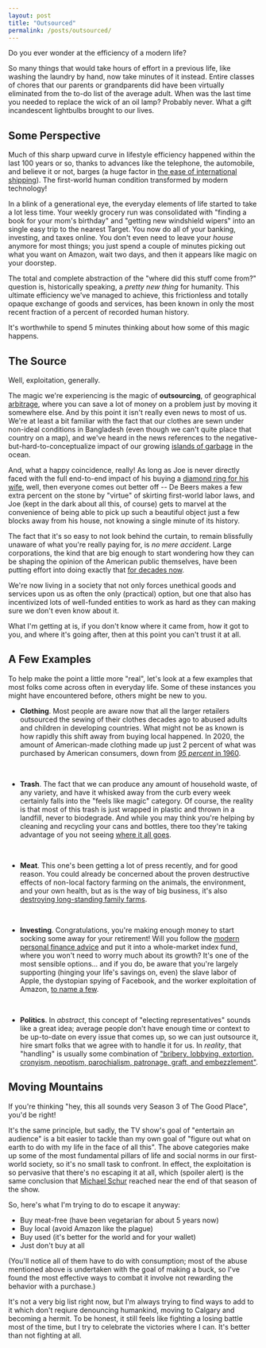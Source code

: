 ```yaml
---
layout: post
title: "Outsourced"
permalink: /posts/outsourced/
---
```


Do you ever wonder at the efficiency of a modern life?

So many things that would take hours of effort in a previous life, like washing the laundry by hand, now take minutes of it instead. Entire classes of chores that our parents or grandparents did have been virtually eliminated from the to-do list of the average adult. When was the last time you needed to replace the wick of an oil lamp? Probably never. What a gift incandescent lightbulbs brought to our lives.

## Some Perspective

Much of this sharp upward curve in lifestyle efficiency happened within the last 100 years or so, thanks to advances like the telephone, the automobile, and believe it or not, barges (a huge factor in [the ease of international shipping](https://www.youtube.com/watch?v=FN3VFgG922A)). The first-world human condition transformed by modern technology!

In a blink of a generational eye, the everyday elements of life started to take a lot less time. Your weekly grocery run was consolidated with "finding a book for your mom's birthday" and "getting new windshield wipers" into an single easy trip to the nearest Target. You now do all of your banking, investing, and taxes online. You don't even need to leave your _house_ anymore for most things; you just spend a couple of minutes picking out what you want on Amazon, wait two days, and then it appears like magic on your doorstep.

The total and complete abstraction of the "where did this stuff come from?" question is, historically speaking, a _pretty new thing_ for humanity. This ultimate efficiency we've managed to achieve, this frictionless and totally opaque exchange of goods and services, has been known in only the most recent fraction of a percent of recorded human history.

It's worthwhile to spend 5 minutes thinking about how some of this magic happens.

## The Source

Well, exploitation, generally.

The magic we're experiencing is the magic of **outsourcing**, of geographical [arbitrage](https://en.wikipedia.org/wiki/Arbitrage), where you can save a lot of money on a problem just by moving it somewhere else. And by this point it isn't really even news to most of us. We're at least a bit familiar with the fact that our clothes are sewn under non-ideal conditions in Bangladesh (even though we can't quite place that country on a map), and we've heard in the news references to the negative-but-hard-to-conceptualize impact of our growing [islands of garbage](https://www.nationalgeographic.org/encyclopedia/great-pacific-garbage-patch) in the ocean.

And, what a happy coincidence, really! As long as Joe is never directly faced with the full end-to-end impact of his buying a [diamond ring for his wife](https://www.miadonna.com/blogs/news/blood-diamonds-in-2020-what-most-jewelers-dont-want-you-to-know), well, then everyone comes out better off -- De Beers makes a few extra percent on the stone by "virtue" of skirting first-world labor laws, and Joe (kept in the dark about all this, of course) gets to marvel at the convenience of being able to pick up such a beautiful object just a few blocks away from his house, not knowing a single minute of its history.

The fact that it's so easy to not look behind the curtain, to remain blissfully unaware of what you're really paying for, is _no mere accident_. Large corporations, the kind that are big enough to start wondering how they can be shaping the opinion of the American public themselves, have been putting effort into doing exactly that [for decades now](https://www.cbc.ca/documentaries/the-passionate-eye/recycling-was-a-lie-a-big-lie-to-sell-more-plastic-industry-experts-say-1.5735618).

We're now living in a society that not only forces unethical goods and services upon us as often the only (practical) option, but one that also has incentivized lots of well-funded entities to work as hard as they can making sure we don't even know about it.

What I'm getting at is, if you don't know where it came from, how it got to you, and where it's going after, then at this point you can't trust it at all.

## A Few Examples

To help make the point a little more "real", let's look at a few examples that most folks come across often in everyday life. Some of these instances you might have encountered before, others might be new to you.

- **Clothing**. Most people are aware now that all the larger retailers outsourced the sewing of their clothes decades ago to abused adults and children in developing countries. What might not be as known is how rapidly this shift away from buying local happened. In 2020, the amount of American-made clothing made up just 2 percent of what was purchased by American consumers, down from [_95 percent_ in 1960](https://www.kqed.org/lowdown/7939/madeinamerica). <br/>
<br/>

- **Trash**. The fact that we can produce any amount of household waste, of any variety, and have it whisked away from the curb every week certainly falls into the "feels like magic" category. Of course, the reality is that most of this trash is just wrapped in plastic and thrown in a landfill, never to biodegrade. And while you may think you're helping by cleaning and recycling your cans and bottles, there too they're taking advantage of you not seeing [where it all goes](https://www.cbc.ca/documentaries/the-passionate-eye/recycling-was-a-lie-a-big-lie-to-sell-more-plastic-industry-experts-say-1.5735618). <br/>
<br/>

- **Meat**. This one's been getting a lot of press recently, and for good reason. You could already be concerned about the proven destructive effects of non-local factory farming on the animals, the environment, and your own health, but as is the way of big business, it's also [destroying long-standing family farms](https://abevoelker.com/2019-03-06/on-the-death-of-my-familys-dairy-farm). <br/>
<br/>

- **Investing**. Congratulations, you're making enough money to start socking some away for your retirement! Will you follow the [modern personal finance advice](https://www.bogleheads.org/wiki/Three-fund_portfolio) and put it into a whole-market index fund, where you won't need to worry much about its growth? It's one of the most sensible options... and if you do, be aware that you're largely supporting (hinging your life's savings on, even) the slave labor of Apple, the dystopian spying of Facebook, and the worker exploitation of Amazon, [to name a few](https://investor.vanguard.com/mutual-funds/profile/overview/VTSAX/portfolio-holdings). <br/>
<br/>

- **Politics**. In _abstract_, this concept of "electing representatives" sounds like a great idea; average people don't have enough time or context to be up-to-date on every issue that comes up, so we can just outsource it, hire smart folks that we agree with to handle it for us. In _reality_, that "handling" is usually some combination of ["bribery, lobbying, extortion, cronyism, nepotism, parochialism, patronage, graft, and embezzlement"](https://en.wikipedia.org/wiki/Political_corruption).

## Moving Mountains

If you're thinking "hey, this all sounds very Season 3 of The Good Place", you'd be right!

It's the same principle, but sadly, the TV show's goal of "entertain an audience" is a bit easier to tackle than my own goal of "figure out what on earth to do with my life in the face of all this". The above categories make up some of the most fundamental pillars of life and social norms in our first-world society, so it's no small task to confront. In effect, the exploitation is so pervasive that there's no escaping it at all, which (spoiler alert) is the same conclusion that [Michael Schur](https://en.wikipedia.org/wiki/The_Good_Place) reached near the end of that season of the show.

So, here's what I'm trying to do to escape it anyway:

- Buy meat-free (have been vegetarian for about 5 years now)
- Buy local (avoid Amazon like the plague)
- Buy used (it's better for the world and for your wallet)
- Just don't buy at all

(You'll notice all of them have to do with consumption; most of the abuse mentioned above is undertaken with the goal of making a buck, so I've found the most effective ways to combat it involve not rewarding the behavior with a purchase.)

It's not a very big list right now, but I'm always trying to find ways to add to it which don't reqiure denouncing humankind, moving to Calgary and becoming a hermit. To be honest, it still feels like fighting a losing battle most of the time, but I try to celebrate the victories where I can. It's better than not fighting at all.

